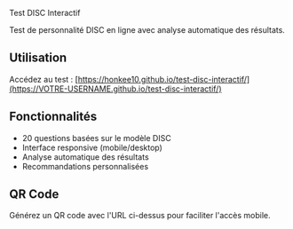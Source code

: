 Test DISC Interactif

Test de personnalité DISC en ligne avec analyse automatique des résultats.

## Utilisation
Accédez au test : [https://honkee10.github.io/test-disc-interactif/](https://VOTRE-USERNAME.github.io/test-disc-interactif/)

## Fonctionnalités
- 20 questions basées sur le modèle DISC
- Interface responsive (mobile/desktop)
- Analyse automatique des résultats
- Recommandations personnalisées

## QR Code
Générez un QR code avec l'URL ci-dessus pour faciliter l'accès mobile.
